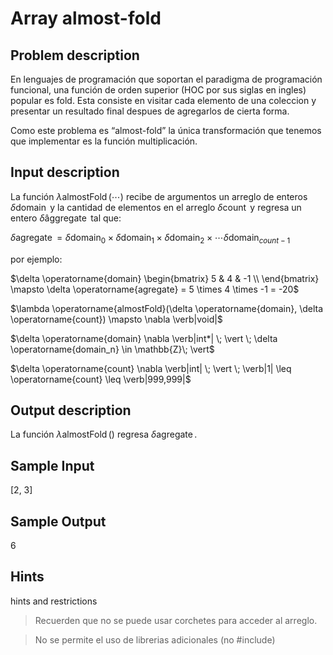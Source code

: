 # Array almost-fold
## Problem description
En lenguajes de programación que soportan el paradigma de programación funcional, una función de orden superior (HOC por sus siglas en ingles) popular es fold. Esta consiste en visitar cada elemento de una coleccion y presentar un resultado final despues de agregarlos de cierta forma.

Como este problema es “almost-fold” la única transformación que tenemos que implementar es la función multiplicación. 

## Input description
La función $\lambda \operatorname{almostFold}(\cdots)$ recibe de argumentos un arreglo de enteros $\delta \operatorname{domain}$ y la cantidad de elementos en el arreglo $\delta\operatorname{count}$ y regresa un entero $\hat\delta \operatorname{aggregate}$ tal que:

$\delta \operatorname{agregate} = \delta \operatorname{domain}_0 \times \delta \operatorname{domain}_1 \times \delta \operatorname{domain}_2 \times \cdots \delta \operatorname{domain}_{count-1}$

por ejemplo:

$\delta \operatorname{domain} \begin{bmatrix} 5 & 4 & -1 \\ \end{bmatrix} \mapsto \delta \operatorname{agregate} = 5 \times 4 \times -1 = -20$

$\lambda \operatorname{almostFold}(\delta \operatorname{domain}, \delta \operatorname{count}) \mapsto \nabla \verb|void|$

$\delta \operatorname{domain} \nabla \verb|int*| \; \vert \; \delta \operatorname{domain_n} \in \mathbb{Z}\; \vert$

$\delta \operatorname{count} \nabla \verb|int| \; \vert \; \verb|1| \leq \operatorname{count} \leq \verb|999,999|$


## Output description
La función $\lambda \operatorname{almostFold}()$ regresa $\delta \operatorname{agregate}$.

## Sample Input
[2, 3]

## Sample Output
6

## Hints

hints and restrictions

> Recuerden que no se puede usar corchetes para acceder al arreglo.

> No se permite el uso de librerias adicionales (no #include)